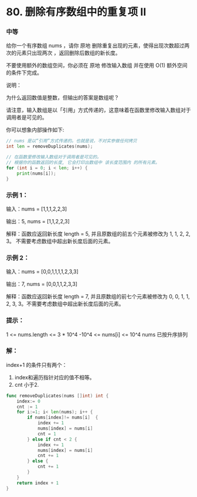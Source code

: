 # 80. 删除有序数组中的重复项 II

### 中等

给你一个有序数组 nums ，请你 原地 删除重复出现的元素，使得出现次数超过两次的元素只出现两次 ，返回删除后数组的新长度。

不要使用额外的数组空间，你必须在 原地 修改输入数组 并在使用 O(1) 额外空间的条件下完成。

说明：

为什么返回数值是整数，但输出的答案是数组呢？

请注意，输入数组是以「引用」方式传递的，这意味着在函数里修改输入数组对于调用者是可见的。

你可以想象内部操作如下:
```go
// nums 是以“引用”方式传递的。也就是说，不对实参做任何拷贝
int len = removeDuplicates(nums);

// 在函数里修改输入数组对于调用者是可见的。
// 根据你的函数返回的长度, 它会打印出数组中 该长度范围内 的所有元素。
for (int i = 0; i < len; i++) {
    print(nums[i]);
}
```

### 示例 1：

输入：nums = [1,1,1,2,2,3]

输出：5, nums = [1,1,2,2,3]

解释：函数应返回新长度 length = 5, 并且原数组的前五个元素被修改为 1, 1, 2, 2, 3。 不需要考虑数组中超出新长度后面的元素。

### 示例 2：

输入：nums = [0,0,1,1,1,1,2,3,3]

输出：7, nums = [0,0,1,1,2,3,3]

解释：函数应返回新长度 length = 7, 并且原数组的前七个元素被修改为 0, 0, 1, 1, 2, 3, 3。不需要考虑数组中超出新长度后面的元素。
 
### 提示：

1 <= nums.length <= 3 * 10^4
-10^4 <= nums[i] <= 10^4
nums 已按升序排列

### 解：

index+1 的条件只有两个：

1. index和遍历指针对应的值不相等。
2. cnt 小于2.

```go
func removeDuplicates(nums []int) int {
    index:= 0
    cnt := 1
    for i:=1; i< len(nums); i++ {
        if nums[index]!= nums[i]  {
            index += 1
            nums[index] = nums[i]
            cnt = 1
        } else if cnt < 2 {
            index += 1
            nums[index] = nums[i]
            cnt += 1
        } else {
            cnt += 1
        }
    }
    return index + 1
}
```
